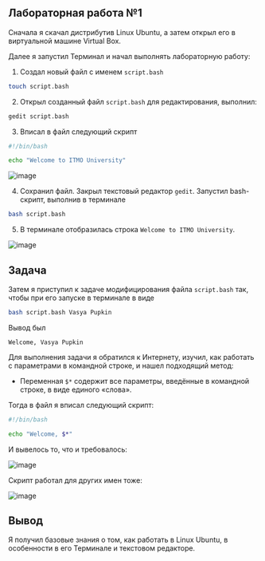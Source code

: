 ## Лабораторная работа №1

Сначала я скачал дистрибутив Linux Ubuntu, а затем открыл его в виртуальной машине Virtual Box.

Далее я запустил Терминал и начал выполнять лабораторную работу:

1. Создал новый файл с именем `script.bash`

```bash
touch script.bash
```

2. Открыл созданный файл `script.bash` для редактирования, выполнил:

```bash
gedit script.bash
```

3. Вписал в файл следующий скрипт

```bash
#!/bin/bash

echo "Welcome to ITMO University"
```

![image](https://github.com/user-attachments/assets/43d6ebe6-3ecf-445d-8717-0d0dddce8371)

4. Сохранил файл. Закрыл текстовый редактор `gedit`. Запустил bash-скрипт, выполнив в терминале

```bash
bash script.bash
```

5. В терминале отобразилась строка `Welcome to ITMO University`.

![image](https://github.com/user-attachments/assets/269b6b89-4586-4157-84a3-2b0ee758ad61)

## Задача

Затем я приступил к задаче модифицирования файла `script.bash` так, чтобы при его запуске в терминале в виде

```bash
bash script.bash Vasya Pupkin
```

Вывод был

`Welcome, Vasya Pupkin`

Для выполнения задачи я обратился к Интернету, изучил, как работать с параметрами в командной строке, и нашел подходящий метод:

* Переменная `$*` содержит все параметры, введённые в командной строке, в виде единого «слова».

Тогда в файл я вписал следующий скрипт:

```bash
#!/bin/bash

echo "Welcome, $*"
```

И вывелось то, что и требовалось:

![image](https://github.com/user-attachments/assets/452c4d54-4173-4202-a38e-50db7738a7a4)

Скрипт работал для других имен тоже:

![image](https://github.com/user-attachments/assets/91b12a67-0224-492f-9b90-fda91644fbcf)

## Вывод

Я получил базовые знания о том, как работать в Linux Ubuntu, в особенности в его Терминале и текстовом редакторе.  
